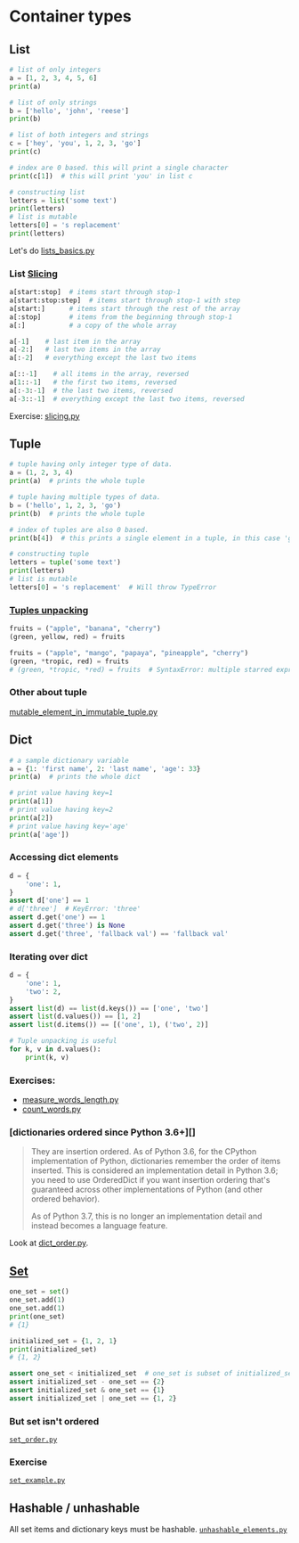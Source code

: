 # Container types

## List
```python
# list of only integers
a = [1, 2, 3, 4, 5, 6]
print(a)

# list of only strings
b = ['hello', 'john', 'reese']
print(b)

# list of both integers and strings
c = ['hey', 'you', 1, 2, 3, 'go']
print(c)

# index are 0 based. this will print a single character
print(c[1])  # this will print 'you' in list c

# constructing list
letters = list('some text')
print(letters)
# list is mutable
letters[0] = 's replacement'
print(letters)
```

Let's do [lists_basics.py](./lists_basics.py)

### List [Slicing][]
```python
a[start:stop]  # items start through stop-1
a[start:stop:step]  # items start through stop-1 with step
a[start:]      # items start through the rest of the array
a[:stop]       # items from the beginning through stop-1
a[:]           # a copy of the whole array

a[-1]    # last item in the array
a[-2:]   # last two items in the array
a[:-2]   # everything except the last two items

a[::-1]    # all items in the array, reversed
a[1::-1]   # the first two items, reversed
a[:-3:-1]  # the last two items, reversed
a[-3::-1]  # everything except the last two items, reversed
```
Exercise: [slicing.py](./slicing.py)

## Tuple
```python
# tuple having only integer type of data.
a = (1, 2, 3, 4)
print(a)  # prints the whole tuple

# tuple having multiple types of data.
b = ('hello', 1, 2, 3, 'go')
print(b)  # prints the whole tuple

# index of tuples are also 0 based.
print(b[4])  # this prints a single element in a tuple, in this case 'go'

# constructing tuple
letters = tuple('some text')
print(letters)
# list is mutable
letters[0] = 's replacement'  # Will throw TypeError
```

### [Tuples unpacking](https://www.w3schools.com/python/python_tuples_unpack.asp)

```python
fruits = ("apple", "banana", "cherry")
(green, yellow, red) = fruits

fruits = ("apple", "mango", "papaya", "pineapple", "cherry")
(green, *tropic, red) = fruits
# (green, *tropic, *red) = fruits  # SyntaxError: multiple starred expressions in assignment
```

### Other about tuple
[mutable_element_in_immutable_tuple.py](mutable_element_in_immutable_tuple.py)

## Dict
```python
# a sample dictionary variable
a = {1: 'first name', 2: 'last name', 'age': 33}
print(a)  # prints the whole dict

# print value having key=1
print(a[1])
# print value having key=2
print(a[2])
# print value having key='age'
print(a['age'])
```

### Accessing dict elements
```python
d = {
    'one': 1,
}
assert d['one'] == 1    
# d['three']  # KeyError: 'three'
assert d.get('one') == 1
assert d.get('three') is None
assert d.get('three', 'fallback val') == 'fallback val'
```

### Iterating over dict
```python
d = {
    'one': 1,
    'two': 2,
}
assert list(d) == list(d.keys()) == ['one', 'two']
assert list(d.values()) == [1, 2]
assert list(d.items()) == [('one', 1), ('two', 2)]

# Tuple unpacking is useful
for k, v in d.values():
    print(k, v)
```

### Exercises:
* [measure_words_length.py](measure_words_length.py)
* [count_words.py](count_words.py)

### [dictionaries ordered since Python 3.6+][]
> They are insertion ordered. As of Python 3.6, for the CPython implementation of Python,
> dictionaries remember the order of items inserted.
> This is considered an implementation detail in Python 3.6; you need to use OrderedDict if you want insertion
> ordering that's guaranteed across other implementations of Python (and other ordered behavior).
>
> As of Python 3.7, this is no longer an implementation detail and instead becomes a language feature.

Look at [dict_order.py](./dict_order.py).


## [Set][]
```python
one_set = set()
one_set.add(1)
one_set.add(1)
print(one_set)
# {1}

initialized_set = {1, 2, 1}
print(initialized_set)
# {1, 2}

assert one_set < initialized_set  # one_set is subset of initialized_set
assert initialized_set - one_set == {2}
assert initialized_set & one_set == {1}
assert initialized_set | one_set == {1, 2}
```

### But set isn't ordered
[`set_order.py`](set_order.py)

### Exercise
[`set_example.py`](set_example.py)

## Hashable / unhashable
All set items and dictionary keys must be hashable.
[`unhashable_elements.py`](unhashable_elements.py)

[dictionaries ordered in Python 3.6+]: https://stackoverflow.com/a/39980744/1565454
[Slicing]: https://stackoverflow.com/a/509295/1565454
[Set]: https://docs.python.org/3.8/library/stdtypes.html#set-types-set-frozenset
